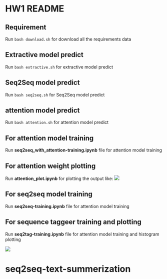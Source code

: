 # HW1 README

## Requirement
Run `bash download.sh` for download all the requirements data

## Extractive model predict
Run `bash extractive.sh` for extractive model predict

## Seq2Seq model predict
Run `bash seq2seq.sh` for Seq2Seq model predict

## attention model predict
Run `bash attention.sh` for attention model predict

## For attention model training
Run **seq2seq_with_attention-training.ipynb** file for attention model training

## For attention weight plotting
Run **attention_plot.ipynb** for plotting the output like:
![](https://i.imgur.com/n6L0kk8.png)

## For seq2seq model training
Run **seq2seq-training.ipynb** file for attention model training
    
## For sequence taggeer training and plotting
Run **seq2tag-training.ipynb** file for attention model training and histogram plotting

![](https://i.imgur.com/gloKthR.png)
# seq2seq-text-summerization
